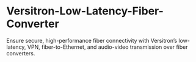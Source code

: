 # Versitron-Low-Latency-Fiber-Converter
Ensure secure, high-performance fiber connectivity with Versitron’s low-latency, VPN, fiber-to-Ethernet, and audio-video transmission over fiber converters.
